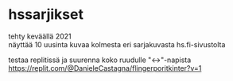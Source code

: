 # hssarjikset  
  
tehty keväällä 2021  
näyttää 10 uusinta kuvaa kolmesta eri sarjakuvasta hs.fi-sivustolta  
  
testaa replitissä ja suurenna koko ruudulle "<->"-napista  
https://replit.com/@DanieleCastagna/flingerporitkinter?v=1  
